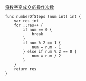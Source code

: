 [将数字变成 0 的操作次数](https://leetcode-cn.com/problems/number-of-steps-to-reduce-a-number-to-zero/)
````
func numberOfSteps (num int) int {
    var res int 
    for ;;res++ {
        if num == 0 {
            break 
        }
        if num % 2 == 1 {
            num = num - 1
        } else if num % 2 == 0 {
            num = num / 2
        }
    }
    return res
}
````